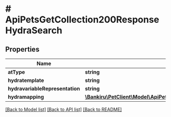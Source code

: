 # # ApiPetsGetCollection200ResponseHydraSearch

## Properties

Name | Type | Description | Notes
------------ | ------------- | ------------- | -------------
**atType** | **string** |  | [optional]
**hydratemplate** | **string** |  | [optional]
**hydravariableRepresentation** | **string** |  | [optional]
**hydramapping** | [**\Bankiru\PetClient\Model\ApiPetsGetCollection200ResponseHydraSearchHydraMappingInner[]**](ApiPetsGetCollection200ResponseHydraSearchHydraMappingInner.md) |  | [optional]

[[Back to Model list]](../../README.md#models) [[Back to API list]](../../README.md#endpoints) [[Back to README]](../../README.md)
